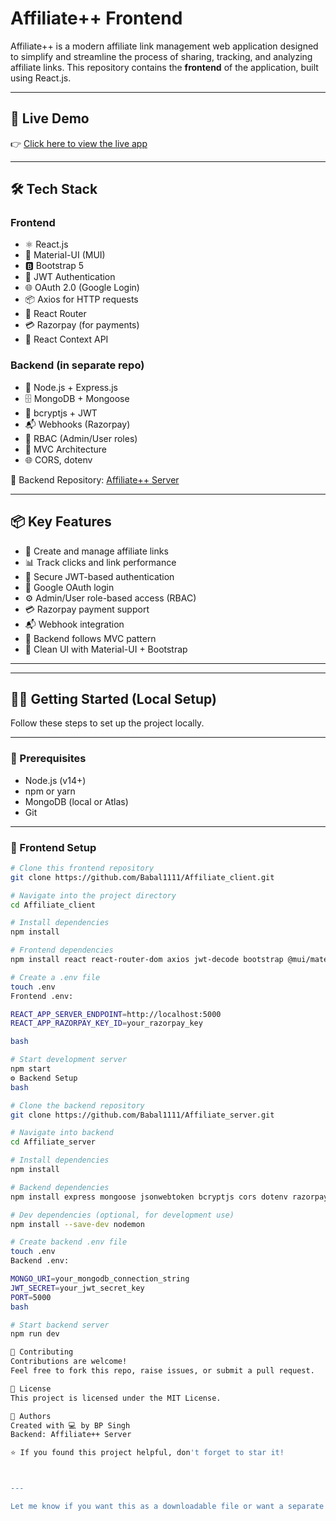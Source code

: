# Affiliate++ Frontend

Affiliate++ is a modern affiliate link management web application designed to simplify and streamline the process of sharing, tracking, and analyzing affiliate links. This repository contains the **frontend** of the application, built using React.js.

---

## 🚀 Live Demo

👉 [Click here to view the live app](https://rococo-cannoli-9bd22c.netlify.app/)

---

## 🛠️ Tech Stack

### Frontend

- ⚛️ React.js
- 🎨 Material-UI (MUI)
- 🅱️ Bootstrap 5
- 🔐 JWT Authentication
- 🌐 OAuth 2.0 (Google Login)
- 📦 Axios for HTTP requests
- 🧭 React Router
- 💳 Razorpay (for payments)
- 🧩 React Context API

### Backend (in separate repo)

- 🧠 Node.js + Express.js
- 🗄️ MongoDB + Mongoose
- 🔐 bcryptjs + JWT
- 📬 Webhooks (Razorpay)
- 👥 RBAC (Admin/User roles)
- 🧱 MVC Architecture
- 🌐 CORS, dotenv

📁 Backend Repository: [Affiliate++ Server](https://github.com/Babal1111/Affiliate_server.git)

---

## 📦 Key Features

- 🔗 Create and manage affiliate links
- 📊 Track clicks and link performance
- 🔐 Secure JWT-based authentication
- 👤 Google OAuth login
- ⚙️ Admin/User role-based access (RBAC)
- 💳 Razorpay payment support
- 📬 Webhook integration
- 🧱 Backend follows MVC pattern
- 🎨 Clean UI with Material-UI + Bootstrap

---



---

## 🧑‍💻 Getting Started (Local Setup)

Follow these steps to set up the project locally.

---

### 🔧 Prerequisites

- Node.js (v14+)
- npm or yarn
- MongoDB (local or Atlas)
- Git

---

### 🚀 Frontend Setup

```bash
# Clone this frontend repository
git clone https://github.com/Babal1111/Affiliate_client.git

# Navigate into the project directory
cd Affiliate_client

# Install dependencies
npm install

# Frontend dependencies
npm install react react-router-dom axios jwt-decode bootstrap @mui/material @mui/icons-material react-google-login razorpay

# Create a .env file
touch .env
Frontend .env:

REACT_APP_SERVER_ENDPOINT=http://localhost:5000
REACT_APP_RAZORPAY_KEY_ID=your_razorpay_key

bash

# Start development server
npm start
⚙️ Backend Setup
bash

# Clone the backend repository
git clone https://github.com/Babal1111/Affiliate_server.git

# Navigate into backend
cd Affiliate_server

# Install dependencies
npm install

# Backend dependencies
npm install express mongoose jsonwebtoken bcryptjs cors dotenv razorpay express-validator  cookie-parser

# Dev dependencies (optional, for development use)
npm install --save-dev nodemon

# Create backend .env file
touch .env
Backend .env:

MONGO_URI=your_mongodb_connection_string
JWT_SECRET=your_jwt_secret_key
PORT=5000
bash

# Start backend server
npm run dev

🤝 Contributing
Contributions are welcome!
Feel free to fork this repo, raise issues, or submit a pull request.

📜 License
This project is licensed under the MIT License.

🙌 Authors
Created with 💻 by BP Singh
Backend: Affiliate++ Server

⭐️ If you found this project helpful, don't forget to star it!



---

Let me know if you want this as a downloadable file or want a separate backend README version too!







